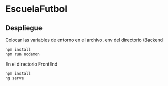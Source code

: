 # EscuelaFutbol
 
## Despliegue

Colocar las variables de entorno en el archivo .env del directorio /Backend

```bash
npm install
npm run nodemon
```

En el directorio FrontEnd

```bash
npm install
ng serve
```
